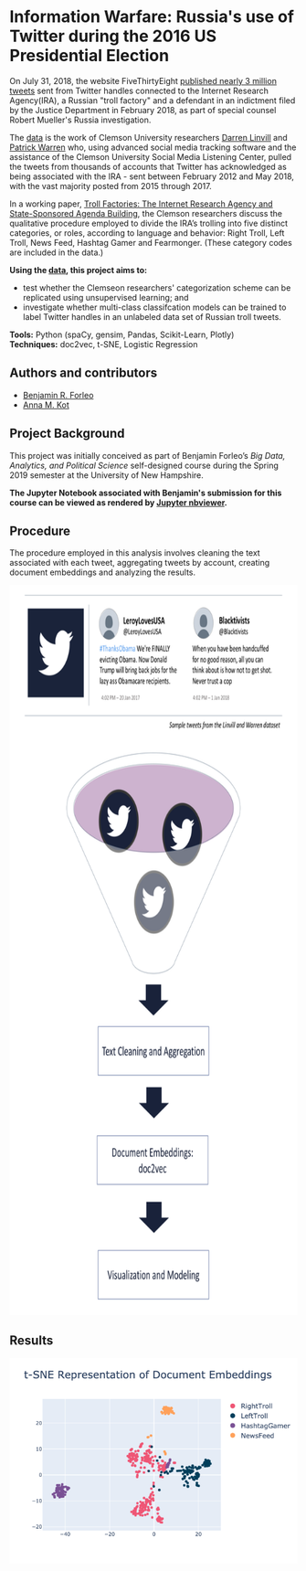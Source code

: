 # Information Warfare: Russia's use of Twitter during the 2016 US Presidential Election

On July 31, 2018, the website FiveThirtyEight [published nearly 3 million tweets](https://fivethirtyeight.com/features/why-were-sharing-3-million-russian-troll-tweets/) sent from Twitter handles connected to the Internet Research Agency(IRA), a Russian "troll factory" and a defendant in an indictment filed by the Justice Department in February 2018, as part of special counsel Robert Mueller's Russia investigation.

The [data](https://github.com/fivethirtyeight/russian-troll-tweets/) is the work of Clemson University researchers [Darren Linvill](https://www.clemson.edu/cbshs/faculty-staff/profiles/darrenl) and [Patrick Warren](http://pwarren.people.clemson.edu/) who, using advanced social media tracking software and the assistance of the Clemson University Social Media Listening Center, pulled the tweets from thousands of accounts that Twitter has acknowledged as being associated with the IRA - sent between February 2012 and May 2018, with the vast majority posted from 2015 through 2017.

In a working paper, [Troll Factories: The Internet Research Agency and State-Sponsored Agenda Building](http://pwarren.people.clemson.edu/Linvill_Warren_TrollFactory.pdf), the Clemson researchers discuss the qualitative procedure employed to divide the IRA’s trolling into five distinct categories, or roles, according to language and behavior: Right Troll, Left Troll, News Feed, Hashtag Gamer and Fearmonger. (These category codes are included in the data.)

**Using the [data](https://github.com/fivethirtyeight/russian-troll-tweets/), this project aims to:**

* test whether the Clemseon researchers' categorization scheme can be replicated using unsupervised learning; and
* investigate whether multi-class classifcation models can be trained to label Twitter handles in an unlabeled data set of Russian troll tweets.

**Tools:** Python (spaCy, gensim, Pandas, Scikit-Learn, Plotly)
<br>**Techniques:** doc2vec, t-SNE, Logistic Regression

## Authors and contributors
* [Benjamin R. Forleo](https://github.com/benforleo)
* [Anna M. Kot](https://github.com/kotanna)

## Project Background
This project was initially conceived as part of Benjamin Forleo’s *Big Data, Analytics, and Political Science* self-designed course during the Spring 2019 semester at the University of New Hampshire. 

**The Jupyter Notebook associated with Benjamin's submission for this course can be viewed as rendered by [Jupyter nbviewer](https://nbviewer.jupyter.org/github/benforleo/disinformation_project/blob/master/archive/labeled_tweets.ipynb).**

## Procedure

The procedure employed in this analysis involves cleaning the text associated with each tweet, aggregating tweets by account, 
creating document embeddings and analyzing the results.    

<p align="center">
  <img width="800" height="1277.6" src="https://github.com/benforleo/disinformation_project/blob/master/img/disinformation-project-procedure.png?raw=true">
</p>

## Results

![T-SNE representation of Document Vectors](img/tsne-docvecs.png)

